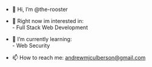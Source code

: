 - 👋 Hi, I’m @the-rooster

- 👀 Right now im interested in:</br>
      - Full Stack Web Development</br>
      
- 🌱 I’m currently learning:</br>
      -  Web Security</br>


- 📫 How to reach me: andrewmjculberson@gmail.com
